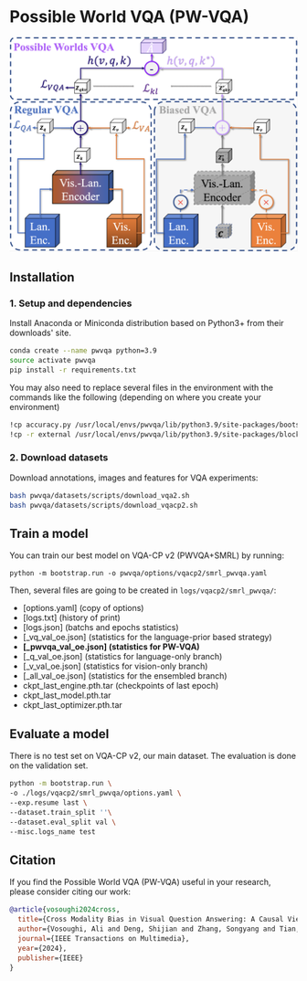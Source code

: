 # Possible World VQA (PW-VQA)

<p align="center">
    <img src="assets/pwvqa.png" />
</p>

## Installation


### 1. Setup and dependencies

Install Anaconda or Miniconda distribution based on Python3+ from their downloads' site.

```bash
conda create --name pwvqa python=3.9
source activate pwvqa
pip install -r requirements.txt
```

You may also need to replace several files in the environment with the commands like the following (depending on where you create your environment)

```bash
!cp accuracy.py /usr/local/envs/pwvqa/lib/python3.9/site-packages/bootstrap/models/metrics
!cp -r external /usr/local/envs/pwvqa/lib/python3.9/site-packages/block/
```

### 2. Download datasets

Download annotations, images and features for VQA experiments:
```bash
bash pwvqa/datasets/scripts/download_vqa2.sh
bash pwvqa/datasets/scripts/download_vqacp2.sh
```

## Train a model

You can train our best model on VQA-CP v2 (PWVQA+SMRL) by running:
```bash?
python -m bootstrap.run -o pwvqa/options/vqacp2/smrl_pwvqa.yaml
```
Then, several files are going to be created in `logs/vqacp2/smrl_pwvqa/`:
- [options.yaml] (copy of options)
- [logs.txt] (history of print)
- [logs.json] (batchs and epochs statistics)
- [\_vq\_val\_oe.json] (statistics for the language-prior based strategy)
- **[\_pwvqa\_val\_oe.json] (statistics for PW-VQA)**
- [\_q\_val\_oe.json] (statistics for language-only branch)
- [\_v\_val\_oe.json] (statistics for vision-only branch)
- [\_all\_val\_oe.json] (statistics for the ensembled branch)
- ckpt_last_engine.pth.tar (checkpoints of last epoch)
- ckpt_last_model.pth.tar
- ckpt_last_optimizer.pth.tar


## Evaluate a model

There is no test set on VQA-CP v2, our main dataset. The evaluation is done on the validation set.

```bash
python -m bootstrap.run \
-o ./logs/vqacp2/smrl_pwvqa/options.yaml \
--exp.resume last \
--dataset.train_split ''\
--dataset.eval_split val \
--misc.logs_name test 
```


## Citation

If you find the Possible World VQA (PW-VQA) useful in your research, please consider citing our work:

```bibtex
@article{vosoughi2024cross,
  title={Cross Modality Bias in Visual Question Answering: A Causal View with Possible Worlds VQA},
  author={Vosoughi, Ali and Deng, Shijian and Zhang, Songyang and Tian, Yapeng and Xu, Chenliang and Luo, Jiebo},
  journal={IEEE Transactions on Multimedia},
  year={2024},
  publisher={IEEE}
}
